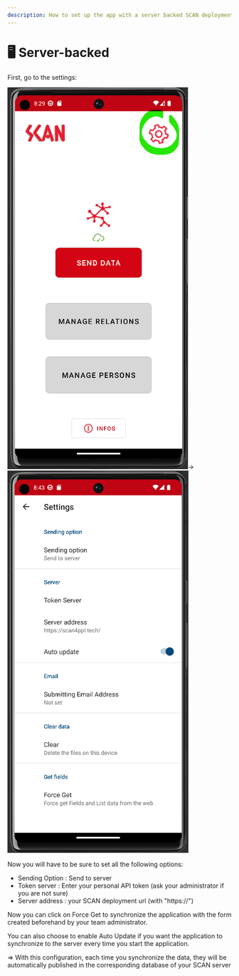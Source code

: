 ```yaml
---
description: How to set up the app with a server backed SCAN deployment
---
```


# 🖥 Server-backed

First, go to the settings:

![](<../.gitbook/assets/image (15).png>)->![](<../.gitbook/assets/image (18).png>)



Now you will have to be sure to set all the following options:

* Sending Option : Send to server
* Token server : Enter your personal API token (ask your administrator if you are not sure)
* Server address : your SCAN deployment url (with "https://")

Now you can click on Force Get to synchronize the application with the form created beforehand by your team administrator.

You can also choose to enable Auto Update if you want the application to synchronize to the server every time you start the application.

\=> With this configuration, each time you synchronize the data, they will be automatically published in the corresponding database of your SCAN server

